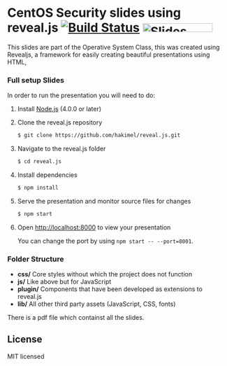 # CentOS Security slides using reveal.js [![Build Status](https://travis-ci.org/hakimel/reveal.js.svg?branch=master)](https://travis-ci.org/hakimel/reveal.js) <a href="https://slides.com?ref=github"><img src="https://s3.amazonaws.com/static.slid.es/images/slides-github-banner-320x40.png?1" alt="Slides" width="160" height="20"></a>

This slides are part of the Operative System Class, this was created using Revealjs,  a framework for easily creating beautiful presentations using HTML, 

### Full setup Slides
In order to run the presentation you will need to do: 

1. Install [Node.js](http://nodejs.org/) (4.0.0 or later)
2. Clone the reveal.js repository
   ```sh
   $ git clone https://github.com/hakimel/reveal.js.git
   ```
3. Navigate to the reveal.js folder
   ```sh
   $ cd reveal.js
   ```

4. Install dependencies
   ```sh
   $ npm install
   ```

5. Serve the presentation and monitor source files for changes
   ```sh
   $ npm start
   ```

6. Open <http://localhost:8000> to view your presentation

   You can change the port by using `npm start -- --port=8001`.

### Folder Structure

- **css/** Core styles without which the project does not function
- **js/** Like above but for JavaScript
- **plugin/** Components that have been developed as extensions to reveal.js
- **lib/** All other third party assets (JavaScript, CSS, fonts)

There is a pdf file which containst all the slides. 

## License

MIT licensed

